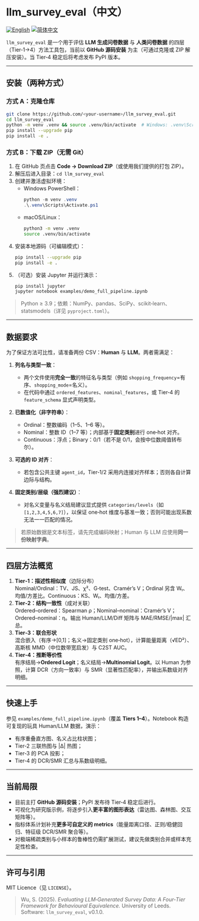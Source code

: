 # llm_survey_eval（中文）

[![English](https://img.shields.io/badge/lang-English-blue)](./README.md) [![简体中文](https://img.shields.io/badge/语言-简体中文-red)](./README.zh-CN.md)

`llm_survey_eval` 是一个用于评估 **LLM 生成问卷数据** 与 **人类问卷数据** 的四层（Tier‑1→4）方法工具包，当前以 **GitHub 源码安装** 为主（可通过克隆或 ZIP 解压安装）。当 Tier‑4 稳定后将考虑发布 PyPI 版本。

---

## 安装（两种方式）

### 方式 A：克隆仓库
```bash
git clone https://github.com/<your-username>/llm_survey_eval.git
cd llm_survey_eval
python -m venv .venv && source .venv/bin/activate  # Windows: .venv\Scripts\activate
pip install --upgrade pip
pip install -e .
```

### 方式 B：下载 ZIP（无需 Git）
1. 在 GitHub 页点击 **Code → Download ZIP**（或使用我们提供的打包 ZIP）。
2. 解压后进入目录：`cd llm_survey_eval`
3. 创建并激活虚拟环境：
   - Windows PowerShell：
     ```powershell
     python -m venv .venv
     .\.venv\Scripts\Activate.ps1
     ```
   - macOS/Linux：
     ```bash
     python3 -m venv .venv
     source .venv/bin/activate
     ```
4. 安装本地源码（可编辑模式）：
   ```bash
   pip install --upgrade pip
   pip install -e .
   ```
5. （可选）安装 Jupyter 并运行演示：
   ```bash
   pip install jupyter
   jupyter notebook examples/demo_full_pipeline.ipynb
   ```

> Python ≥ 3.9；依赖：NumPy、pandas、SciPy、scikit‑learn、statsmodels（详见 `pyproject.toml`）。

---

## 数据要求
为了保证方法可比性，请准备两份 CSV：**Human** 与 **LLM**。两者需满足：

1. **列名与类型一致**：
   - 两个文件使用**完全一致**的特征名与类型（例如 `shopping_frequency`=有序、`shopping_mode`=名义）。
   - 在代码中通过 `ordered_features`、`nominal_features`，或 Tier‑4 的 `feature_schema` 显式声明类型。

2. **已数值化（非字符串）**：
   - Ordinal：整数编码（1–5、1–6 等）。
   - Nominal：整数 ID（1–7 等）；内部基于**固定类别**进行 one‑hot 对齐。
   - Continuous：浮点；Binary：0/1（若不是 0/1，会按中位数阈值转布尔）。

3. **可选的 ID 对齐**：
   - 若包含公共主键 `agent_id`，Tier‑1/2 采用内连接对齐样本；否则各自计算边际与结构。

4. **固定类别/层级（强烈建议）**：
   - 对名义变量与名义结局建议显式提供 `categories/levels`（如 `[1,2,3,4,5,6,7]`），以保证 one‑hot 维度与基准一致；否则可能出现系数无法一一匹配的情况。

> 若原始数据是文本标签，请先完成编码映射；Human 与 LLM 应使用**同一份映射字典**。

---

## 四层方法概览
1. **Tier‑1：描述性相似度**（边际分布）  
   Nominal/Ordinal：TV、JS、χ²、G‑test、Cramér’s V；Ordinal 另含 W₁、均值/方差比。Continuous：KS、W₁、均值/方差。
2. **Tier‑2：结构一致性**（成对关联）  
   Ordered–ordered：Spearman ρ；Nominal–nominal：Cramér’s V；Ordered–nominal：η。输出 Human/LLM/Diff 矩阵与 MAE/RMSE/|max| 汇总。
3. **Tier‑3：联合形状**  
   混合嵌入（有序→[0,1]；名义→固定类别 one‑hot），计算能量距离（√ED²）、高斯核 MMD（中位数带宽启发）与 C2ST AUC。
4. **Tier‑4：推断等价性**  
   有序结局→**Ordered Logit**；名义结局→**Multinomial Logit**。以 Human 为参照，计算 DCR（方向一致率）与 SMR（显著性匹配率），并输出系数级对齐明细。

---

## 快速上手
参见 `examples/demo_full_pipeline.ipynb`（覆盖 **Tiers 1–4**）。Notebook 构造可复现的玩具 Human/LLM 数据，演示：
- 有序重叠直方图、名义占比柱状图；
- Tier‑2 三联热图与 |Δ| 热图；
- Tier‑3 的 PCA 投影；
- Tier‑4 的 DCR/SMR 汇总与系数级明细。

---

## 当前局限
- 目前主打 **GitHub 源码安装**；PyPI 发布待 Tier‑4 稳定后进行。
- 可视化为研究版示例，将逐步引入**更丰富的图形表达**（雷达图、森林图、交互矩阵等）。
- 指标体系计划补充**更多可自定义的 metrics**（能量距离口径、正则/稳健回归、特征级 DCR/SMR 聚合等）。
- 对极端稀疏类别与小样本的鲁棒性仍需扩展测试，建议先做类别合并或样本充足性检查。

---

## 许可与引用
MIT Licence（见 `LICENSE`）。

> Wu, S. (2025). *Evaluating LLM‑Generated Survey Data: A Four‑Tier Framework for Behavioural Equivalence.* University of Leeds.  
> Software: `llm_survey_eval`, v0.1.0.


